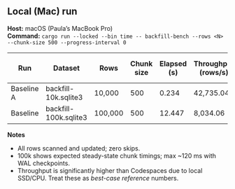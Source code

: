 ## Local (Mac) run

**Host:** macOS (Paula’s MacBook Pro)  
**Command:** `cargo run --locked --bin time -- backfill-bench --rows <N> --chunk-size 500 --progress-interval 0`

| Run        | Dataset               | Rows    | Chunk size | Elapsed (s) | Throughput (rows/s) | Avg chunk (ms) | p95 chunk (ms) | Max chunk (ms) |
|------------|-----------------------|---------|------------|-------------|---------------------|----------------|----------------|----------------|
| Baseline A | backfill-10k.sqlite3  | 10,000  | 500        | 0.234       | 42,735.04           | 11.15          | 16.20          | 20             |
| Baseline   | backfill-100k.sqlite3 | 100,000 | 500        | 12.447      | 8,034.06            | 61.69          | 109.10         | 120            |

**Notes**
- All rows scanned and updated; zero skips.  
- 100k shows expected steady-state chunk timings; max ~120 ms with WAL checkpoints.  
- Throughput is significantly higher than Codespaces due to local SSD/CPU. Treat these as *best-case reference* numbers.
